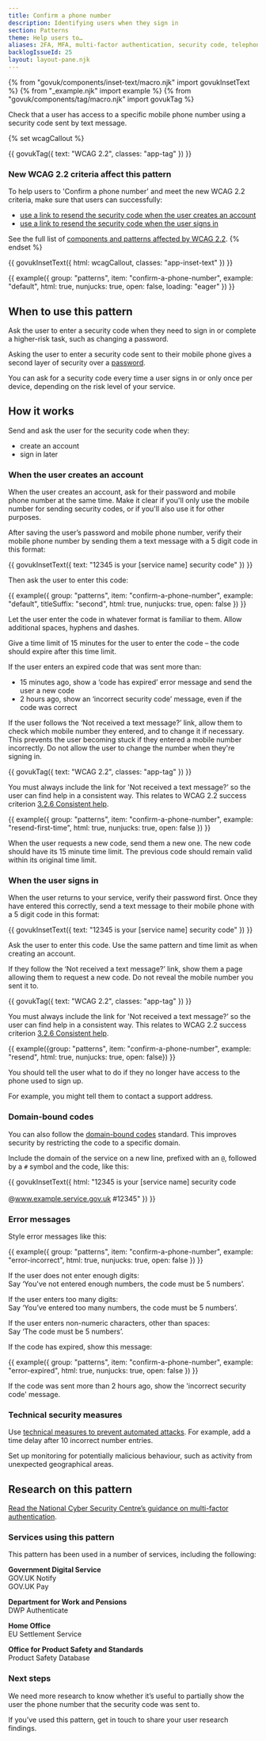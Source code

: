 ```yaml
---
title: Confirm a phone number
description: Identifying users when they sign in
section: Patterns
theme: Help users to…
aliases: 2FA, MFA, multi-factor authentication, security code, telephone number, phone number, text message, two-factor authentication
backlogIssueId: 25
layout: layout-pane.njk
---
```


{% from "govuk/components/inset-text/macro.njk" import govukInsetText %}
{% from "_example.njk" import example %}
{% from "govuk/components/tag/macro.njk" import govukTag %}

Check that a user has access to a specific mobile phone number using a security code sent by text message.

{% set wcagCallout %}

{{ govukTag({
  text: "WCAG 2.2",
  classes: "app-tag"
}) }}

### New WCAG 2.2 criteria affect this pattern

To help users to 'Confirm a phone number' and meet the new WCAG 2.2 criteria, make sure that users can successfully:

- [use a link to resend the security code when the user creates an account](/patterns/confirm-a-phone-number/#wcag-resend-security-code-creation)
- [use a link to resend the security code when the user signs in](/patterns/confirm-a-phone-number/#wcag-resend-security-code-sign-in)

See the full list of [components and patterns affected by WCAG 2.2](/accessibility/wcag-2.2/#components-and-patterns-affected-in-the-design-system).
{% endset %}

{{ govukInsetText({
  html: wcagCallout,
  classes: "app-inset-text"
}) }}

{{ example({ group: "patterns", item: "confirm-a-phone-number", example: "default", html: true, nunjucks: true, open: false, loading: "eager" }) }}

## When to use this pattern

Ask the user to enter a security code when they need to sign in or complete a higher-risk task, such as changing a password.

Asking the user to enter a security code sent to their mobile phone gives a second layer of security over a [password](/patterns/passwords/).

You can ask for a security code every time a user signs in or only once per device, depending on the risk level of your service.

## How it works

Send and ask the user for the security code when they:

- create an account
- sign in later

### When the user creates an account

When the user creates an account, ask for their password and mobile phone number at the same time. Make it clear if you'll only use the mobile number for sending security codes, or if you'll also use it for other purposes.

After saving the user’s password and mobile phone number, verify their mobile phone number by sending them a text message with a 5 digit code in this format:

{{ govukInsetText({
  text: "12345 is your [service name] security code"
}) }}

Then ask the user to enter this code:

{{ example({ group: "patterns", item: "confirm-a-phone-number", example: "default", titleSuffix: "second", html: true, nunjucks: true, open: false }) }}

Let the user enter the code in whatever format is familiar to them. Allow additional spaces, hyphens and dashes.

Give a time limit of 15 minutes for the user to enter the code – the code should expire after this time limit.

If the user enters an expired code that was sent more than:

- 15 minutes ago, show a ‘code has expired’ error message and send the user a new code
- 2 hours ago, show an ‘incorrect security code’ message, even if the code was correct

If the user follows the ‘Not received a text message?’ link, allow them to check which mobile number they entered, and to change it if necessary. This prevents the user becoming stuck if they entered a mobile number incorrectly. Do not allow the user to change the number when they're signing in.

<div class="app-wcag-22" id="wcag-resend-security-code-creation" role="note">
  {{ govukTag({
    text: "WCAG 2.2",
    classes: "app-tag"
  }) }}
  <p>You must always include the link for 'Not received a text message?’ so the user can find help in a consistent way. This relates to WCAG 2.2 success criterion <a href="https://www.w3.org/WAI/WCAG22/Understanding/consistent-help.html">3.2.6 Consistent help</a>.</p>
</div>

{{ example({ group: "patterns", item: "confirm-a-phone-number", example: "resend-first-time", html: true, nunjucks: true, open: false }) }}

When the user requests a new code, send them a new one. The new code should have its 15 minute time limit. The previous code should remain valid within its original time limit.

### When the user signs in

When the user returns to your service, verify their password first. Once they have entered this correctly, send a text message to their mobile phone with a 5 digit code in this format:

{{ govukInsetText({
  text: "12345 is your [service name] security code"
}) }}

Ask the user to enter this code. Use the same pattern and time limit as when creating an account.

If they follow the ‘Not received a text message?’ link, show them a page allowing them to request a new code. Do not reveal the mobile number you sent it to.

<div class="app-wcag-22" id="wcag-resend-security-code-sign-in" role="note">
  {{ govukTag({
    text: "WCAG 2.2",
    classes: "app-tag"
  }) }}
  <p>You must always include the link for 'Not received a text message?’ so the user can find help in a consistent way. This relates to WCAG 2.2 success criterion <a href="https://www.w3.org/WAI/WCAG22/Understanding/consistent-help.html">3.2.6 Consistent help</a>.</p>
</div>

{{ example({group: "patterns", item: "confirm-a-phone-number", example: "resend", html: true, nunjucks: true, open: false}) }}

You should tell the user what to do if they no longer have access to the phone used to sign up.

For example, you might tell them to contact a support address.

### Domain-bound codes

You can also follow the [domain-bound codes](https://developer.apple.com/news/?id=z0i801mg) standard. This improves security by restricting the code to a specific domain.

Include the domain of the service on a new line, prefixed with an `@`, followed by a `#` symbol and the code, like this:

{{ govukInsetText({
  html: "12345 is your [service name] security code<br><br>@www.example.service.gov.uk #12345"
}) }}

### Error messages

Style error messages like this:

{{ example({ group: "patterns", item: "confirm-a-phone-number", example: "error-incorrect", html: true, nunjucks: true, open: false }) }}

If the user does not enter enough digits:
<br>Say ‘You've not entered enough numbers, the code must be 5 numbers’.

If the user enters too many digits:
<br>Say ‘You’ve entered too many numbers, the code must be 5 numbers’.

If the user enters non-numeric characters, other than spaces:
<br>Say ‘The code must be 5 numbers’.

If the code has expired, show this message:

{{ example({ group: "patterns", item: "confirm-a-phone-number", example: "error-expired", html: true, nunjucks: true, open: false }) }}

If the code was sent more than 2 hours ago, show the 'incorrect security code' message.

### Technical security measures

Use [technical measures to prevent automated attacks](https://www.ncsc.gov.uk/collection/passwords/updating-your-approach#tip2-password-collection). For example, add a time delay after 10 incorrect number entries.

Set up monitoring for potentially malicious behaviour, such as activity from unexpected geographical areas.

## Research on this pattern

[Read the National Cyber Security Centre’s guidance on multi-factor authentication](https://www.ncsc.gov.uk/guidance/multi-factor-authentication-online-services).

### Services using this pattern

This pattern has been used in a number of services, including the following:

**Government Digital Service**<br>
GOV.UK Notify<br>
GOV.UK Pay

**Department for Work and Pensions**<br>
DWP Authenticate

**Home Office**<br>
EU Settlement Service

**Office for Product Safety and Standards**<br>
Product Safety Database

### Next steps

We need more research to know whether it’s useful to partially show the user the phone number that the security code was sent to.

If you’ve used this pattern, get in touch to share your user research findings.

